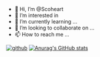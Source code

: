 - 👋 Hi, I’m @Scoheart
- 👀 I’m interested in 
- 🌱 I’m currently learning ...
- 💞️ I’m looking to collaborate on ...
- 📫 How to reach me ...

[![github](https://img.shields.io/badge/github-snowdreams1006-brightgreen.svg)](https://github.com/snowdreams1006)
[![Anurag's GitHub stats](https://github-readme-stats.vercel.app/api?username=anuraghazra)](https://github.com/anuraghazra/github-readme-stats)
<!---
Scoheart/Scoheart is a ✨ special ✨ repository because its `README.md` (this file) appears on your GitHub profile.
You can click the Preview link to take a look at your changes.
--->
